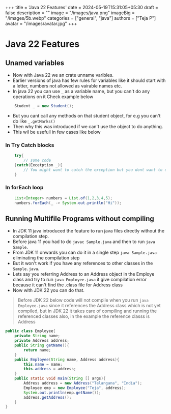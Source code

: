 +++
title = 'Java 22 Features'
date = 2024-05-19T15:31:05+05:30
draft = false
description = ""
image = "/images/java.png"
imageBig = "/images/5b.webp"
categories = ["general", "java"]
authors = ["Teja P"]
avatar = "/images/avatar.jpg"
+++

# Java 22 Features

## Unamed variables

* Now with Java 22 we an crate unname varibles. 
* Earlier versions of java has few rules for variables like it should start with a letter, numbers not allowed as vairable names etc.
* In java 22 you can use `_` as a variable name, but you can't do any operations on it Check example below
```java
    Student _ = new Student();
```
* But you cant call any methods on that student object, for e.g you can't do like `_.getMarks()`
* Then why this was introduced if we can't use the object to do anything.
* This wil be usefull in few cases like below


### In Try Catch blocks
```java
    try{
        // some code 
    }catch(Excetption _){
        // You might want to catch the exception but you dont want to do anything
    }
```

### In forEach loop
```java
    List<Integer> numbers = List.of(1,2,3,4,5);
    numbers.forEach(_ -> System.out.println("Hi"));
```

## Running Multifile Programs without compiling

* In JDK 11 java introduced the feature to run java files directly without the compilation step.
* Before java 11 you had to do `javac Sample.java` and then to run `java Sample`.
* From JDK 11 onwards you can do it in a single step `java Sample.java` eliminating the compilation step
* But it won't work if you have any references to other classes in the `Sample.java`.
* Lets say you referring Address to an Address object in the Employe class and try to run `java Employee.java` it give compilation error because it can't find the .class file for Address class
* Now with JDK 22 you can do that.

> Before JDK 22 below code will not compile when you run `java Employee.java` since it references the Address class which is not yet compiled, but in JDK 22 it takes care of compiling and running the referenced classes also, in the example the reference classs is Address

```java
public class Employee{
	private String name;
	private Address address;
	public String getName(){
		return name;
	}
	public Employee(String name, Address address){
		this.name = name;
		this.address = address;
	}
	public static void main(String [] args){
		Address address = new Address("Telangana", "India");
		Employee emp = new Employee("Teja", address);
		System.out.println(emp.getName());
		address.getAddress();
	}
}
```